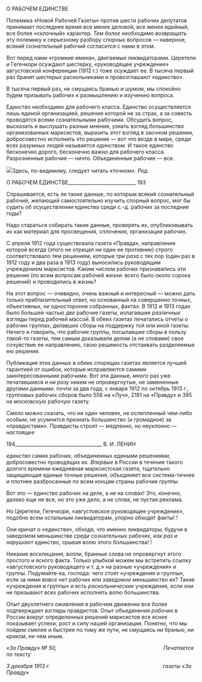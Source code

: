 О РАБОЧЕМ ЕДИНСТВЕ

Полемика «Новой Рабочей Газеты» против шести рабочих депутатов принимает по­следнее время все менее деловой, все менее идейный, все более «склочный» характер. _Тем более_ необходимо _возвращать_ эту полемику к серьезному разбору спорных вопро­сов — наверное, всякий сознательный рабочий согласится с нами в этом.

Вот перед нами «громкие имена», двигаемые ликвидаторами. Церетели и Гегечкори осуждают шестерку, «руководящее учреждение» августовской конференции (1912 г.) тоже осуждает ее. В тысяча первый раз бранят шестерых раскольниками и провозгла­шают «единство».

В тысяча первый раз, не смущаясь бранью и шумом, мы спокойно будем призывать рабочих к размышлению и изучению вопроса.

Единство необходимо для рабочего класса. Единство осуществляется лишь единой организацией, решения которой не за страх, а за совесть проводятся всеми сознатель­ными рабочими. Обсудить вопрос, высказать и выслушать разные мнения, узнать взгляд _большинства_ организованных марксистов, выразить этот взгляд в заочном ре­шении, добросовестно исполнить это решение — вот что везде в мире, среди всех ра­зумных людей называется _единством._ И такое единство бесконечно дорого, бесконечно важно для рабочего класса. Разрозненные рабочие — ничто. Объединенные рабочие — все.

![](file:///C:/Users/bot32/AppData/Local/Temp/msohtmlclip1/01/clip_image001.png)Здесь, по-видимому, следует читать «точном». _Ред._

  

О РАБОЧЕМ ЕДИНСТВЕ____________________________ 193

Спрашивается, есть ли такие данные, по которым всякий сознательный рабочий, же­лающий самостоятельно изучить спорный вопрос, мог бы судить об _осуществлении_ единства среди с.-д. рабочих за последние годы?

Надо стараться собирать такие данные, проверять их, опубликовывать их как мате­риал для просвещения, сплочения, организации рабочих.

С апреля 1912 года существовала газета «Правда», направление которой всегда (это­го не отрицал ни один ее противник) строго соответствовало тем решениям, которые _три раза_ с тех пор (один раз в 1912 году и два раза в 1913 году) выносились руководя­щим учреждением марксистов. Каким числом рабочих признавались эти решения (по всем вопросам рабочей жизни: всего было около сорока решений) и проводились в жизнь?

На этот вопрос — очевидно, очень важный и интересный — можно дать только при­близительный ответ, но основанный на совершенно точных, объективных, _не_ односто­ронне собранных, фактах. В 1912 и 1913 годах было большей частью _две_ рабочие газе­ты, излагавшие _различные_ взгляды перед рабочей массой. В обеих газетах печатались отчеты о рабочих группах, делавших сборы на поддержку той или иной газеты. Нечего и говорить, что рабочие группы, посылавшие сборы в пользу _такой-то_ газеты, тем са­мым доказывали делом (а не словами) свое сочувствие ее направлению, свою реши­мость отстаивать разделяемые ею решения.

Публикация этих данных в обеих спорящих газетах является лучшей гарантией от ошибок, которые исправляются самими заинтересованными рабочими. Вот эти данные, _много_ раз уже печатавшиеся и _ни разу_ никем не опровергнутые, не замененные другими данными: почти за два года, с января 1912 по октябрь 1913 г., групповых рабочих сбо­ров было 556 на «Луч», 2181 на «Правду» и 395 на московскую рабочую газету.

Смело можно сказать, что ни один человек, не ослепленный чем-либо особым, не усумнится признать большинство (и громадное) за «правдистами». Правдисты строят — медленно, но неуклонно — _настоящее_

  

194____________________________________ В. И. ЛЕНИН

_единство_ самих рабочих, объединенных едиными решениями, добросовестно прово­дящих их. _Впервые_ в России в течение такого долгого времени ежедневная марксист­ская газета, тщательно защищающая единые точные решения, _объединяет_ все система-тичнее и плотнее разбросанные по всем концам страны рабочие _группы._

Вот это — единство рабочих на деле, а не на словах! Это, конечно, далеко еще не все, но это уже дело, а не слова, не пустая реклама.

Но Церетели, Гегечкори, «августовское руководящее учреждение», подобно всем ос­тальным ликвидаторам, _упорно_ обходят факты! !

Они кричат о «единстве», обходя, что именно ликвидаторы, будучи в заведомом меньшинстве среди сознательных рабочих, _как раз и нарушают единство,_ срывая волю этого большинства! !

Никакие восклицания, вопли, бранные слова не опровергнут этого простого и ясного факта. Только улыбкой можем мы встретить ссылку «августовского руководящего и т. д.» на разные «учреждения» и группы. Подумайте-ка, господа: чего стоят «учрежде­ния и группы», если за ними _вовсе нет_ рабочих или _заведомое_ меньшинство их? Такие «учреждения и группы» и есть _раскольнические_ учреждения, если они не призывают всех рабочих исполнять волю большинства.

Опыт двухлетнего оживления в рабочем движении все более подтверждает _взгляды_ правдистов. Опыт объединения _рабочих_ в России вокруг определенных решений мар­ксистов все яснее показывает успехи, рост и силу нашей организации. Понятно, что мы пойдем смелее и быстрее по тому же пути, не смущаясь ни бранью, ни криком, ни чем иным.

_«За Правду» № 50,                                                                        Печатается по тексту_

_3 декабря 1913 г.                                                                            газеты «За Правду»_